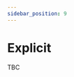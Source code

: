 ```yaml
---
sidebar_position: 9
---
```


# Explicit

TBC

<!-- If you want a test to only be run explicitly (and not part of all general tests) then you can add the `[ExplicitAttribute]`.

This can be added to a test method or a test class.

If added to a test method, then all tests generated from that test method (different test cases generated from different test data) will only be run if that method has been explicitly run.
If added to a test class, then all tests generated within that class will only be run if only tests within that class have been explicitly run.

To explicitly run tests, you can either:
- Run `dotnet test --filter "SomeFilter=This" - Where the filter will match your explicit tests
- Run ONLY your explicit tests from within the test explorer. If you run other tests alongside your explicit tests, then your explicit tests will not run.


```csharp
using TUnit.Core;

namespace MyTestProject;

public class MyTestClass
{
    [Test]
    [Explicit]
    public async Task MyTest()
    {
        
    }
}
``` -->
